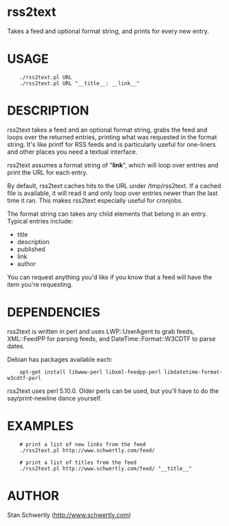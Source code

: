 # rss2text

Takes a feed and optional format string, and prints for every new entry.

# USAGE

		./rss2text.pl URL
		./rss2text.pl URL "__title__: __link__"

# DESCRIPTION

rss2text takes a feed and an optional format string, grabs the feed and loops
over the returned entries, printing what was requested in the format string.
It's like printf for RSS feeds and is particularly useful for one-liners and
other places you need a textual interface.

rss2text assumes a format string of "__link__", which will loop over entries
and print the URL for each entry.

By default, rss2text caches hits to the URL under /tmp/rss2text. If a
cached file is available, it will read it and only loop over entries newer
than the last time it ran. This makes rss2text especially useful for cronjobs.

The format string can takes any child elements that belong in an entry. Typical
entries include:

 * title
 * description
 * published
 * link
 * author

You can request anything you'd like if you know that a feed will have the item
you're requesting.

# DEPENDENCIES

rss2text is written in perl and uses LWP::UserAgent to grab feeds, XML::FeedPP
for parsing feeds, and DateTime::Format::W3CDTF to parse dates.

Debian has packages available each:

		apt-get install libwww-perl libxml-feedpp-perl libdatetime-format-w3cdtf-perl

rss2text uses perl 5.10.0. Older perls can be used, but you'll have to do the
say/print-newline dance yourself.

# EXAMPLES

		# print a list of new links from the feed
		./rss2text.pl http://www.schwertly.com/feed/

		# print a list of titles from the feed
		./rss2text.pl http://www.schwertly.com/feed/ "__title__"

# AUTHOR

Stan Schwertly (http://www.schwertly.com)


